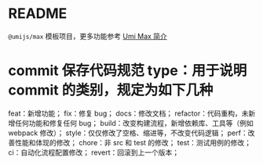 # README

`@umijs/max` 模板项目，更多功能参考 [Umi Max 简介](https://next.umijs.org/zh-CN/docs/max/introduce)

# commit 保存代码规范 type：用于说明 commit 的类别，规定为如下几种

feat：新增功能； fix：修复 bug； docs：修改文档； refactor：代码重构，未新增任何功能和修复任何 bug； build：改变构建流程，新增依赖库、工具等（例如 webpack 修改）； style：仅仅修改了空格、缩进等，不改变代码逻辑； perf：改善性能和体现的修改； chore：非 src 和 test 的修改； test：测试用例的修改； ci：自动化流程配置修改； revert：回滚到上一个版本；
